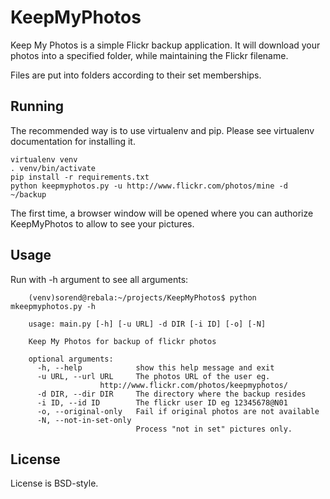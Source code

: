 
KeepMyPhotos
============

Keep My Photos is a simple Flickr backup application. It will download
your photos into a specified folder, while maintaining the Flickr filename.

Files are put into folders according to their set memberships.

Running
-------

The recommended way is to use virtualenv and pip. Please see virtualenv
documentation for installing it.

    virtualenv venv
    . venv/bin/activate
    pip install -r requirements.txt
    python keepmyphotos.py -u http://www.flickr.com/photos/mine -d ~/backup

The first time, a browser window will be opened where you can authorize
KeepMyPhotos to allow to see your pictures.

Usage
-----

Run with -h argument to see all arguments:

        (venv)sorend@rebala:~/projects/KeepMyPhotos$ python mkeepmyphotos.py -h

        usage: main.py [-h] [-u URL] -d DIR [-i ID] [-o] [-N]

        Keep My Photos for backup of flickr photos

        optional arguments:
          -h, --help            show this help message and exit
          -u URL, --url URL     The photos URL of the user eg.
                        http://www.flickr.com/photos/keepmyphotos/
          -d DIR, --dir DIR     The directory where the backup resides
          -i ID, --id ID        The flickr user ID eg 12345678@N01
          -o, --original-only   Fail if original photos are not available
          -N, --not-in-set-only
                                Process "not in set" pictures only.


License
-------

License is BSD-style.
